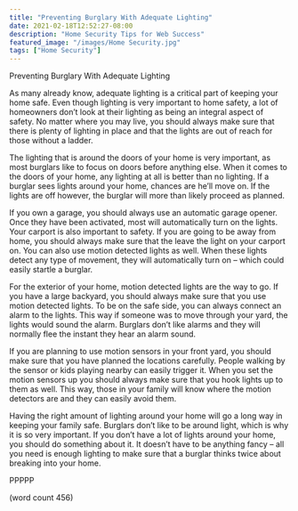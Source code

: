 ```yaml
---
title: "Preventing Burglary With Adequate Lighting"
date: 2021-02-18T12:52:27-08:00
description: "Home Security Tips for Web Success"
featured_image: "/images/Home Security.jpg"
tags: ["Home Security"]
---
```


Preventing Burglary With Adequate Lighting

As many already know, adequate lighting is a critical part of keeping your home safe.  Even though lighting is very important to home safety, a lot of homeowners don’t look at their lighting as being an integral aspect of safety.  No matter where you may live, you should always make sure that there is plenty of lighting in place and that the lights are out of reach for those without a ladder.

The lighting that is around the doors of your home is very important, as most burglars like to focus on doors before anything else.  When it comes to the doors of your home, any lighting at all is better than no lighting.  If a burglar sees lights around your home, chances are he’ll move on.  If the lights are off however, the burglar will more than likely proceed as planned.

If you own a garage, you should always use an automatic garage opener.  Once they have been activated, most will automatically turn on the lights.  Your carport is also important to safety.  If you are going to be away from home, you should always make sure that the leave the light on your carport on.  You can also use motion detected lights as well.  When these lights detect any type of movement, they will automatically turn on – which could easily startle a burglar.

For the exterior of your home, motion detected lights are the way to go.  If you have a large backyard, you should always make sure that you use motion detected lights.  To be on the safe side, you can always connect an alarm to the lights.  This way if someone was to move through your yard, the lights would sound the alarm.  Burglars don’t like alarms and they will normally flee the instant they hear an alarm sound.

If you are planning to use motion sensors in your front yard, you should make sure that you have planned the locations carefully.  People walking by the sensor or kids playing nearby can easily trigger it.  When you set the motion sensors up you should always make sure that you hook lights up to them as well.  This way, those in your family will know where the motion detectors are and they can easily avoid them.

Having the right amount of lighting around your home will go a long way in keeping your family safe.  Burglars don’t like to be around light, which is why it is so very important.  If you don’t have a lot of lights around your home, you should do something about it.  It doesn’t have to be anything fancy – all you need is enough lighting to make sure that a burglar thinks twice about breaking into your home.

PPPPP

(word count 456)
